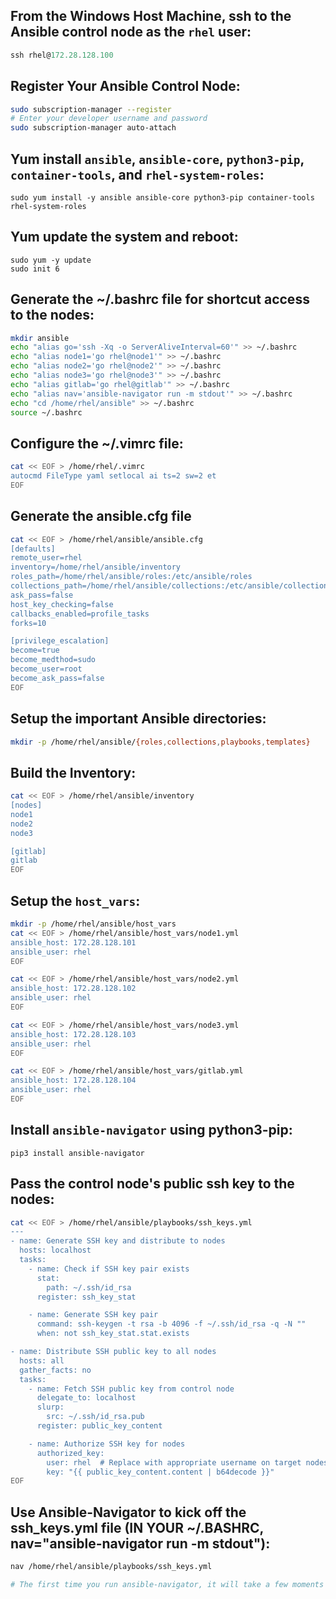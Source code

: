 ## From the Windows Host Machine, ssh to the Ansible control node as the `rhel` user:
```PowerShell
ssh rhel@172.28.128.100
```

## Register Your Ansible Control Node:
```bash
sudo subscription-manager --register
# Enter your developer username and password
sudo subscription-manager auto-attach
```

## Yum install `ansible`, `ansible-core`, `python3-pip`, `container-tools`, and `rhel-system-roles`:
```
sudo yum install -y ansible ansible-core python3-pip container-tools rhel-system-roles
```

## Yum update the system and reboot:
```
sudo yum -y update
sudo init 6
```

## Generate the ~/.bashrc file for shortcut access to the nodes:
```bash
mkdir ansible
echo "alias go='ssh -Xq -o ServerAliveInterval=60'" >> ~/.bashrc
echo "alias node1='go rhel@node1'" >> ~/.bashrc
echo "alias node2='go rhel@node2'" >> ~/.bashrc
echo "alias node3='go rhel@node3'" >> ~/.bashrc
echo "alias gitlab='go rhel@gitlab'" >> ~/.bashrc
echo "alias nav='ansible-navigator run -m stdout'" >> ~/.bashrc
echo "cd /home/rhel/ansible" >> ~/.bashrc
source ~/.bashrc
```

## Configure the ~/.vimrc file:
```bash
cat << EOF > /home/rhel/.vimrc
autocmd FileType yaml setlocal ai ts=2 sw=2 et
EOF
```

## Generate the ansible.cfg file
```bash
cat << EOF > /home/rhel/ansible/ansible.cfg
[defaults]
remote_user=rhel
inventory=/home/rhel/ansible/inventory
roles_path=/home/rhel/ansible/roles:/etc/ansible/roles
collections_path=/home/rhel/ansible/collections:/etc/ansible/collections
ask_pass=false
host_key_checking=false
callbacks_enabled=profile_tasks
forks=10

[privilege_escalation]
become=true
become_medthod=sudo
become_user=root
become_ask_pass=false
EOF
```

## Setup the important Ansible directories:
```bash
mkdir -p /home/rhel/ansible/{roles,collections,playbooks,templates}
```

## Build the Inventory:
```bash
cat << EOF > /home/rhel/ansible/inventory
[nodes]
node1
node2
node3

[gitlab]
gitlab
EOF
```

## Setup the `host_vars`:
```bash
mkdir -p /home/rhel/ansible/host_vars
cat << EOF > /home/rhel/ansible/host_vars/node1.yml
ansible_host: 172.28.128.101
ansible_user: rhel
EOF

cat << EOF > /home/rhel/ansible/host_vars/node2.yml
ansible_host: 172.28.128.102
ansible_user: rhel
EOF

cat << EOF > /home/rhel/ansible/host_vars/node3.yml
ansible_host: 172.28.128.103
ansible_user: rhel
EOF

cat << EOF > /home/rhel/ansible/host_vars/gitlab.yml
ansible_host: 172.28.128.104
ansible_user: rhel
EOF
```

## Install `ansible-navigator` using python3-pip:
```
pip3 install ansible-navigator
```

## Pass the control node's public ssh key to the nodes:
```bash
cat << EOF > /home/rhel/ansible/playbooks/ssh_keys.yml
---
- name: Generate SSH key and distribute to nodes
  hosts: localhost
  tasks:
    - name: Check if SSH key pair exists
      stat:
        path: ~/.ssh/id_rsa
      register: ssh_key_stat

    - name: Generate SSH key pair
      command: ssh-keygen -t rsa -b 4096 -f ~/.ssh/id_rsa -q -N ""
      when: not ssh_key_stat.stat.exists

- name: Distribute SSH public key to all nodes
  hosts: all
  gather_facts: no
  tasks:
    - name: Fetch SSH public key from control node
      delegate_to: localhost
      slurp:
        src: ~/.ssh/id_rsa.pub
      register: public_key_content

    - name: Authorize SSH key for nodes
      authorized_key:
        user: rhel  # Replace with appropriate username on target nodes
        key: "{{ public_key_content.content | b64decode }}"
EOF
```

## Use Ansible-Navigator to kick off the ssh_keys.yml file (IN YOUR ~/.BASHRC, nav="ansible-navigator run -m stdout"):
```bash
nav /home/rhel/ansible/playbooks/ssh_keys.yml

# The first time you run ansible-navigator, it will take a few moments because it is downloading the podman container
```
